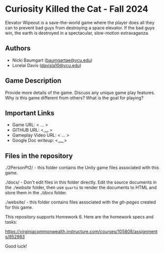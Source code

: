 # Curiosity Killed the Cat - Fall 2024

Elevator Wipeout is a save-the-world game where the player does all they can to prevent bad guys from destroying a space elevator.  If the bad guys win, the earth
is destroyed in a spectacular, slow-motion extravaganza.

## Authors

- Nicki Baumgart (baumgartae@vcu.edu)
- Lorelai Davis (davisla10@vcu.edu)

## Game Description

Provide more details of the game.  Discuss any unique game play features.  Why is
this game different from others?  What is the goal for playing?

## Important Links

- Game URL: < ... >
- GITHUB URL: <[ ...](https://github.com/cmsc-vcu/gamedev-fa2024-hw6-scrunklystudios/edit/main/README.md) >
- Gameplay Video URL: < ... >
- Google Doc writeup: <[ ... ](https://docs.google.com/document/d/1OUOqXnNQrW_ebPyOOYvQCDGzUjEBqzjK3d-A8S1hJQs/edit?usp=sharing)>

## Files in the repository

./2PersonPt2/ - this folder contains the Unity game files associated with this game.

./docs/ - Don't edit files in this folder directly.  Edit the source documents in the *./website* folder, then use `quarto` to render the documents to HTML and store them in the *./docs* folder.

./website/ - this folder contains files associated with the *gh-pages* created for this game.

This repository supports Homework 6. Here are the homework specs and
tasks:

<https://virginiacommonwealth.instructure.com/courses/105808/assignments/952983>

Good luck!

